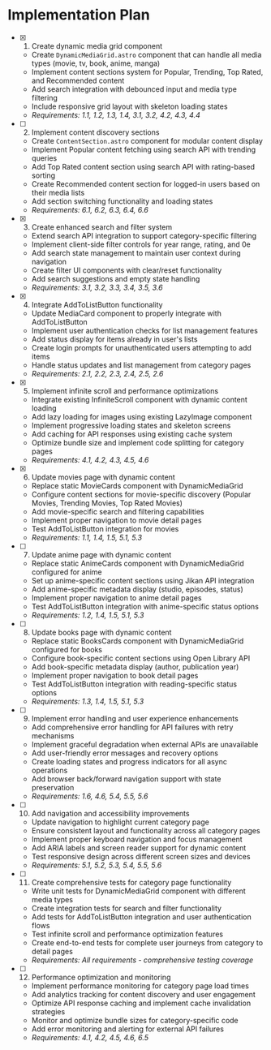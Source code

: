 # Implementation Plan

- [x] 1. Create dynamic media grid component

  - Create `DynamicMediaGrid.astro` component that can handle all media types (movie, tv, book, anime, manga)
  - Implement content sections system for Popular, Trending, Top Rated, and Recommended content
  - Add search integration with debounced input and media type filtering
  - Include responsive grid layout with skeleton loading states
  - _Requirements: 1.1, 1.2, 1.3, 1.4, 3.1, 3.2, 4.2, 4.3, 4.4_

- [ ] 2. Implement content discovery sections

  - Create `ContentSection.astro` component for modular content display
  - Implement Popular content fetching using search API with trending queries
  - Add Top Rated content section using search API with rating-based sorting
  - Create Recommended content section for logged-in users based on their media lists
  - Add section switching functionality and loading states
  - _Requirements: 6.1, 6.2, 6.3, 6.4, 6.6_

- [x] 3. Create enhanced search and filter system

  - Extend search API integration to support category-specific filtering
  - Implement client-side filter controls for year range, rating, and 0e
  - Add search state management to maintain user context during navigation
  - Create filter UI components with clear/reset functionality
  - Add search suggestions and empty state handling
  - _Requirements: 3.1, 3.2, 3.3, 3.4, 3.5, 3.6_

- [x] 4. Integrate AddToListButton functionality

  - Update MediaCard component to properly integrate with AddToListButton
  - Implement user authentication checks for list management features
  - Add status display for items already in user's lists
  - Create login prompts for unauthenticated users attempting to add items
  - Handle status updates and list management from category pages
  - _Requirements: 2.1, 2.2, 2.3, 2.4, 2.5, 2.6_

- [x] 5. Implement infinite scroll and performance optimizations

  - Integrate existing InfiniteScroll component with dynamic content loading
  - Add lazy loading for images using existing LazyImage component
  - Implement progressive loading states and skeleton screens
  - Add caching for API responses using existing cache system
  - Optimize bundle size and implement code splitting for category pages
  - _Requirements: 4.1, 4.2, 4.3, 4.5, 4.6_

- [x] 6. Update movies page with dynamic content

  - Replace static MovieCards component with DynamicMediaGrid
  - Configure content sections for movie-specific discovery (Popular Movies, Trending Movies, Top Rated Movies)
  - Add movie-specific search and filtering capabilities
  - Implement proper navigation to movie detail pages
  - Test AddToListButton integration for movies
  - _Requirements: 1.1, 1.4, 1.5, 5.1, 5.3_

- [ ] 7. Update anime page with dynamic content

  - Replace static AnimeCards component with DynamicMediaGrid configured for anime
  - Set up anime-specific content sections using Jikan API integration
  - Add anime-specific metadata display (studio, episodes, status)
  - Implement proper navigation to anime detail pages
  - Test AddToListButton integration with anime-specific status options
  - _Requirements: 1.2, 1.4, 1.5, 5.1, 5.3_

- [ ] 8. Update books page with dynamic content

  - Replace static BooksCards component with DynamicMediaGrid configured for books
  - Configure book-specific content sections using Open Library API
  - Add book-specific metadata display (author, publication year)
  - Implement proper navigation to book detail pages
  - Test AddToListButton integration with reading-specific status options
  - _Requirements: 1.3, 1.4, 1.5, 5.1, 5.3_

- [ ] 9. Implement error handling and user experience enhancements

  - Add comprehensive error handling for API failures with retry mechanisms
  - Implement graceful degradation when external APIs are unavailable
  - Add user-friendly error messages and recovery options
  - Create loading states and progress indicators for all async operations
  - Add browser back/forward navigation support with state preservation
  - _Requirements: 1.6, 4.6, 5.4, 5.5, 5.6_

- [ ] 10. Add navigation and accessibility improvements

  - Update navigation to highlight current category page
  - Ensure consistent layout and functionality across all category pages
  - Implement proper keyboard navigation and focus management
  - Add ARIA labels and screen reader support for dynamic content
  - Test responsive design across different screen sizes and devices
  - _Requirements: 5.1, 5.2, 5.3, 5.4, 5.5, 5.6_

- [ ] 11. Create comprehensive tests for category page functionality

  - Write unit tests for DynamicMediaGrid component with different media types
  - Create integration tests for search and filter functionality
  - Add tests for AddToListButton integration and user authentication flows
  - Test infinite scroll and performance optimization features
  - Create end-to-end tests for complete user journeys from category to detail pages
  - _Requirements: All requirements - comprehensive testing coverage_

- [ ] 12. Performance optimization and monitoring
  - Implement performance monitoring for category page load times
  - Add analytics tracking for content discovery and user engagement
  - Optimize API response caching and implement cache invalidation strategies
  - Monitor and optimize bundle sizes for category-specific code
  - Add error monitoring and alerting for external API failures
  - _Requirements: 4.1, 4.2, 4.5, 4.6, 6.5_
